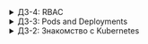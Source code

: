 <details>
    <summary>ДЗ-4: RBAC</summary>

* Сделали аккаунт `bob` с правами кластер-админа
* Чекнули привилегии `kubectl auth can-i create pods --as=system:serviceaccount:default:bob`
* Сделали аккаунт `dave` вообще без прав
* Сделали неймспейс `prometheus`, аккаунт `carol` в нём и дали всем SA из этого неймспейса право читать поды
* Сделали неймспейс `dev`, создали роли `admin` и `view`, дали их аккаунтам `jane` и `ken`

</details>

<details>
    <summary>ДЗ-3: Pods and Deployments</summary>

* Не запустилось с более 1 control plane нод. Есть [ишью](https://github.com/kubernetes-sigs/kind/issues/1555). КМК не хватает производительности по диску, т.к. в момент поднятия кластера дико растёт очередь записи на диск.
* `kubectl describe pod frontend` для диагностики, почему не взлетает
* `kubectl scale replicaset frontend --replicas=3`: отмасштабировали на 3 реплики
* Убили поды и проверили, что они восстановились
* `kubectl get rs frontend`: убедились, что контроллер создал нужное количество реплик
* Применили повторно манифест, и он создал снова одну реплику
* Изменили значение аттрибута `replicas: 3`, и реплик стало снова 3
* Дали имейджу новый тэг `docker tag evgeniyberendyaev/frontend evgeniyberendyaev/frontend:v0.0.2` и запушили
* Передеплоили, используя новый тэг. А ничего не изменилось
* `kubectl get replicaset frontend -o=jsonpath='{.spec.template.spec.containers[0].image}'` и
* `kubectl get pods -l app=frontend -o=jsonpath='{.items[0:3].spec.containers[0].image}'` показывают разные имейджи
* ...потому что ReplicaSet и не предназначен для отслеживания изменений шаблона (не умеет обновлять поды), а только лишь масштабирует поды by design. Чтобы было и то и другое, нужен Deployment-контроллер
* Соответственно, если **И** поменять образ, **И** увеличить количество реплик, ReplicaSet-контроллер просто добавит ещё один под **НОВОЙ** версии
* Забилдили новый имейдж `docker build -t evgeniyberendyaev/paymentservice .`
* Дали два разных тэга и запушили под ними
* Написали манифест для `paymentservice` и задеплоили его для проверки, что он валиден
* Переделали `ReplicaSet` в `Deployment`
* Убедились, что теперь у нас создан деплоймент и реплика сет для него
* Обновили образ в шаблоне и насладились передеплоем
* И теперь у нас два реплика сета - один пустой, другой с новым образом
* Проверили, что всё действительно деплойнулось с нового образа
* Посмотрели историю роллаутов `kubectl rollout history deployment paymentservice`
* Откатили версию на 0.0.1. Теперь поды отправлены обратно в старый реплика сет
* С помощью стратегии `rollingUpdate` сделали имитацию Reverse Rolling Update - `maxSurge: 1` и `maxUnavailable: 1`
* С помощью стратегии `rollingUpdate` сделали имитацию Blue-Green Deployment - `maxSurge: 3` и `maxUnavailable: 0`
* Создали Deployment и для `frontend`
* Задеплоили с пробой готовности
* Изменили версию образа, сознательно испортили probe URL и увидели, что новая версия не деплоится - Deployment не даёт удалять старое, пока не заработает новое
* Посмотрели, как можно устроить проверку на успешность такого деплоймента (и использовать в CI/CD): `kubectl rollout status deployment/frontend --timeout=60s` - при провале завершится с ошибкой
* Написали простой манифест для DaemonSet `node-exporter` (не заморачиваясь с пробросом хостовых ресурсов внутрь контейнеров)
* Убедились, что при форвардинге 9100 порта метрики курлятся
* Путём добавления `tolerations` добились, чтоб `node-exporter` деплоился и на мастер-ноды

Всё!

</details>

<details>
    <summary>ДЗ-2: Знакомство с Kubernetes</summary>

### Почему системные поды не падают

1. kube-apiserver is a static pod. That means it is controlled directly by kubectl.
2. core-dns is controlled by Deployment, which tracks it's state.
3. kube-proxy is controlled by DaemonSet, which ensures that each node has a copy of a pod.

### Почему падает frontend-под

Because environment variables were not set. We should define at least these:
```yaml
    env:
    - name: PRODUCT_CATALOG_SERVICE_ADDR
    value: "productcatalogservice:3550"
    - name: CURRENCY_SERVICE_ADDR
    value: "currencyservice:7000"
    - name: CART_SERVICE_ADDR
    value: "cartservice:7070"
    - name: RECOMMENDATION_SERVICE_ADDR
    value: "recommendationservice:8080"
    - name: SHIPPING_SERVICE_ADDR
    value: "shippingservice:50051"
    - name: CHECKOUT_SERVICE_ADDR
    value: "checkoutservice:5050"
    - name: AD_SERVICE_ADDR
    value: "adservice:9555"
```
</details>
